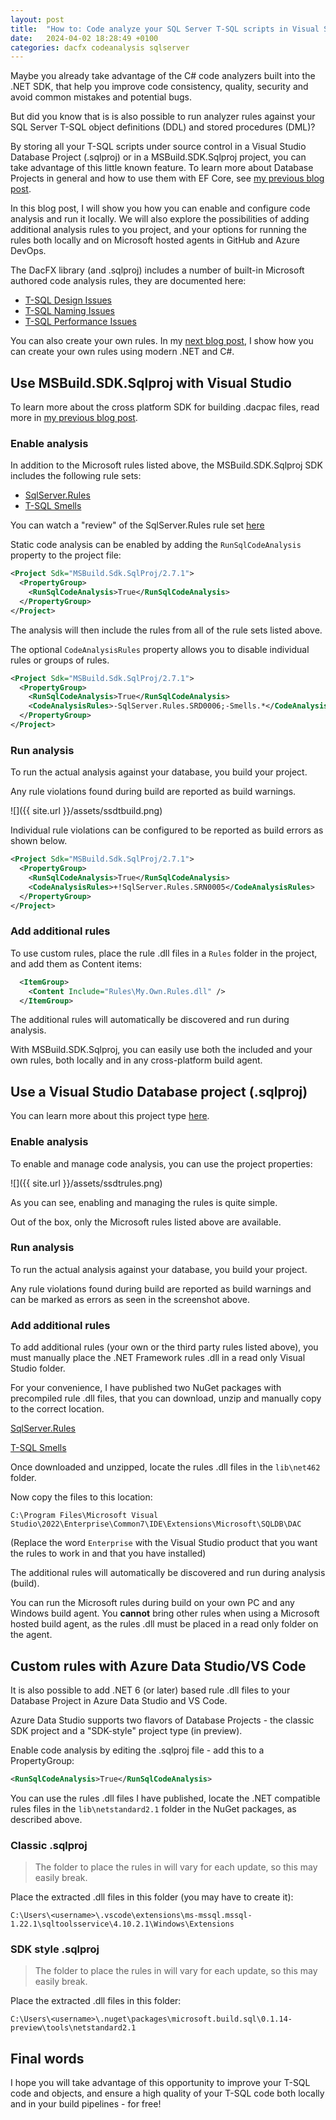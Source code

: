 ```yaml
---
layout: post
title:  "How to: Code analyze your SQL Server T-SQL scripts in Visual Studio"
date:   2024-04-02 18:28:49 +0100
categories: dacfx codeanalysis sqlserver
---
```


Maybe you already take advantage of the C# code analyzers built into the .NET SDK, that help you improve code consistency, quality, security and avoid common mistakes and potential bugs. 

But did you know that is is also possible to run analyzer rules against your SQL Server T-SQL object definitions (DDL) and stored procedures (DML)? 

By storing all your T-SQL scripts under source control in a Visual Studio Database Project (.sqlproj) or in a MSBuild.SDK.Sqlproj project, you can take advantage of this little known feature. To learn more about Database Projects in general and how to use them with EF Core, see [my previous blog post](https://erikej.github.io/efcore/dacpac/2024/02/11/powertools-dacpac.html).

In this blog post, I will show you how you can enable and configure code analysis and run it locally. We will also explore the possibilities of adding additional analysis rules to you project, and your options for running the rules both locally and on Microsoft hosted agents in GitHub and Azure DevOps.

The DacFX library (and .sqlproj) includes a number of built-in Microsoft authored code analysis rules, they are documented here:

- [T-SQL Design Issues](https://learn.microsoft.com/en-us/previous-versions/visualstudio/visual-studio-2010/dd193411(v=vs.100))
- [T-SQL Naming Issues](https://learn.microsoft.com/en-us/previous-versions/visualstudio/visual-studio-2010/dd193246(v=vs.100))
- [T-SQL Performance Issues](https://learn.microsoft.com/en-us/previous-versions/visualstudio/visual-studio-2010/dd172117(v=vs.100))

You can also create your own rules. In my [next blog post](https://erikej.github.io/dacfx/dotnet/2024/04/04/dacfx-rules.html), I show how you can create your own rules using modern .NET and C#.

## Use MSBuild.SDK.Sqlproj with Visual Studio

To learn more about the cross platform SDK for building .dacpac files, read more in [my previous blog post](https://erikej.github.io/efcore/2020/05/11/ssdt-dacpac-netcore.html).

### Enable analysis

In addition to the Microsoft rules listed above, the MSBuild.SDK.Sqlproj SDK includes the following rule sets:  

- [SqlServer.Rules](https://github.com/tcartwright/SqlServer.Rules/blob/master/docs/table_of_contents.md)
- [T-SQL Smells](https://github.com/davebally/TSQL-Smells)

You can watch a "review" of the SqlServer.Rules rule set [here](https://www.youtube.com/watch?v=da5F1Yi9fFY)

Static code analysis can be enabled by adding the `RunSqlCodeAnalysis` property to the project file:

```xml
<Project Sdk="MSBuild.Sdk.SqlProj/2.7.1">
  <PropertyGroup>
    <RunSqlCodeAnalysis>True</RunSqlCodeAnalysis>
  </PropertyGroup>
</Project>
```
The analysis will then include the rules from all of the rule sets listed above.

The optional `CodeAnalysisRules` property allows you to disable individual rules or groups of rules.

```xml
<Project Sdk="MSBuild.Sdk.SqlProj/2.7.1">
  <PropertyGroup>
    <RunSqlCodeAnalysis>True</RunSqlCodeAnalysis>
    <CodeAnalysisRules>-SqlServer.Rules.SRD0006;-Smells.*</CodeAnalysisRules>
  </PropertyGroup>
</Project>
```

### Run analysis

To run the actual analysis against your database, you build your project.

Any rule violations found during build are reported as build warnings.

![]({{ site.url }}/assets/ssdtbuild.png)

Individual rule violations can be configured to be reported as build errors as shown below.

```xml
<Project Sdk="MSBuild.Sdk.SqlProj/2.7.1">
  <PropertyGroup>
    <RunSqlCodeAnalysis>True</RunSqlCodeAnalysis>
    <CodeAnalysisRules>+!SqlServer.Rules.SRN0005</CodeAnalysisRules>
  </PropertyGroup>
</Project>
```

### Add additional rules

To use custom rules, place the rule .dll files in a `Rules` folder in the project, and add them as Content items:

```xml
  <ItemGroup>
    <Content Include="Rules\My.Own.Rules.dll" />
  </ItemGroup>
```

The additional rules will automatically be discovered and run during analysis.

With MSBuild.SDK.Sqlproj, you can easily use both the included and your own rules, both locally and in any cross-platform build agent.

## Use a Visual Studio Database project (.sqlproj)

You can learn more about this project type [here](https://visualstudio.microsoft.com/vs/features/ssdt/).

### Enable analysis

To enable and manage code analysis, you can use the project properties:

![]({{ site.url }}/assets/ssdtrules.png)

As you can see, enabling and managing the rules is quite simple.

Out of the box, only the Microsoft rules listed above are available.

### Run analysis

To run the actual analysis against your database, you build your project.

Any rule violations found during build are reported as build warnings and can be marked as errors as seen in the screenshot above.

### Add additional rules

To add additional rules (your own or the third party rules listed above), you must manually place the .NET Framework rules .dll in a read only Visual Studio folder.

For your convenience, I have published two NuGet packages with precompiled rule .dll files, that you can download, unzip and manually copy to the correct location. 

[SqlServer.Rules](https://www.nuget.org/packages/ErikEJ.DacFX.SqlServer.Rules/)

[T-SQL Smells](https://www.nuget.org/packages/ErikEJ.DacFX.TSQLSmellSCA/)

Once downloaded and unzipped, locate the rules .dll files in the `lib\net462` folder.

Now copy the files to this location:

`C:\Program Files\Microsoft Visual Studio\2022\Enterprise\Common7\IDE\Extensions\Microsoft\SQLDB\DAC`

(Replace the word `Enterprise` with the Visual Studio product that you want the rules to work in and that you have installed)

The additional rules will automatically be discovered and run during analysis (build).

You can run the Microsoft rules during build on your own PC and any Windows build agent. You **cannot** bring other rules when using a Microsoft hosted build agent, as the rules .dll must be placed in a read only folder on the agent.

## Custom rules with Azure Data Studio/VS Code

It is also possible to add .NET 6 (or later) based rule .dll files to your Database Project in Azure Data Studio and VS Code.

Azure Data Studio supports two flavors of Database Projects - the classic SDK project and a "SDK-style" project type (in preview).

Enable code analysis by editing the .sqlproj file - add this to a PropertyGroup:

```xml
<RunSqlCodeAnalysis>True</RunSqlCodeAnalysis>
```

You can use the rules .dll files I have published, locate the .NET compatible rules files in the `lib\netstandard2.1` folder in the NuGet packages, as described above.

### Classic .sqlproj

> The folder to place the rules in will vary for each update, so this may easily break.

Place the extracted .dll files in this folder (you may have to create it):

`C:\Users\<username>\.vscode\extensions\ms-mssql.mssql-1.22.1\sqltoolsservice\4.10.2.1\Windows\Extensions`

### SDK style .sqlproj

> The folder to place the rules in will vary for each update, so this may easily break.

Place the extracted .dll files in this folder:

`C:\Users\<username>\.nuget\packages\microsoft.build.sql\0.1.14-preview\tools\netstandard2.1`

## Final words

I hope you will take advantage of this opportunity to improve your T-SQL code and objects, and ensure a high quality of your T-SQL code both locally and in your build pipelines - for free!
